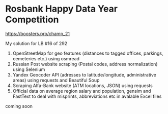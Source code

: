 # Rosbank Happy Data Year Competition
https://boosters.pro/champ_21

My solution for LB #16 of 292

1. OpenStreetMap for geo features (distances to tagged offices, parkings, cemeteries etc.) using osmread
2. Russian Post website scraping (Postal codes, address normalization) using Selenium
3. Yandex Geocoder API (adresses to latitude/longitude, administrative areas) using requests and Beautiful Soup
4. Scraping Alfa-Bank website (ATM locations, JSON) using requests
5. Official data on average region salary and population, gensim and FastText to deal with misprints, abbreviations etc in avalable Excel files

coming soon

